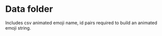 # Data folder
Includes csv animated emoji name, id pairs required to build an animated emoji string.
